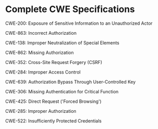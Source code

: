 

# Complete CWE Specifications

CWE-200: Exposure of Sensitive Information to an Unauthorized Actor

CWE-863: Incorrect Authorization

CWE-138: Improper Neutralization of Special Elements

CWE-862: Missing Authorization

CWE-352: Cross-Site Request Forgery (CSRF)

CWE-284: Improper Access Control

CWE-639: Authorization Bypass Through User-Controlled Key

CWE-306: Missing Authentication for Critical Function

CWE-425: Direct Request ('Forced Browsing')

CWE-285: Improper Authorization

CWE-522: Insufficiently Protected Credentials